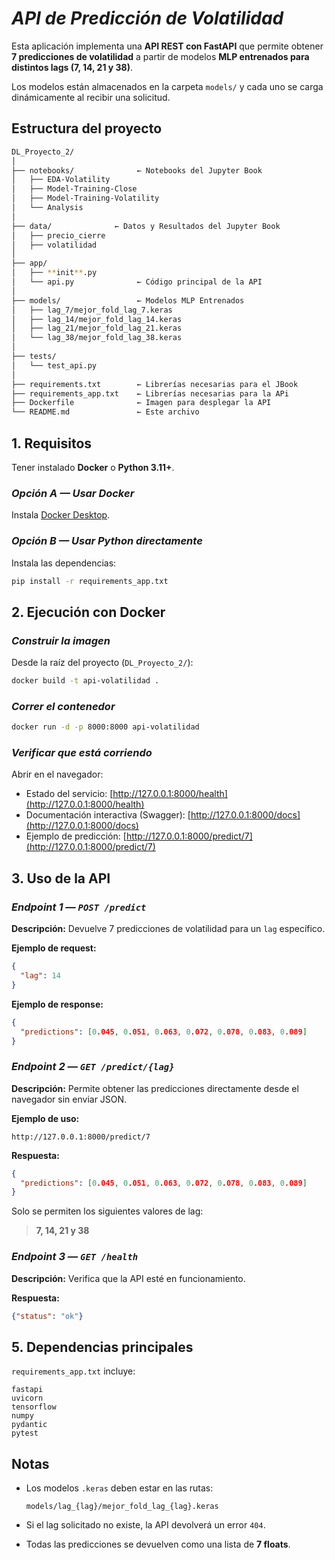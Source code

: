#  ***API de Predicción de Volatilidad***

Esta aplicación implementa una **API REST con FastAPI** que permite obtener **7 predicciones de volatilidad** a partir de modelos **MLP entrenados para distintos lags (7, 14, 21 y 38)**.

Los modelos están almacenados en la carpeta `models/` y cada uno se carga dinámicamente al recibir una solicitud.



## **Estructura del proyecto**


```bash
DL_Proyecto_2/
│
├── notebooks/              ← Notebooks del Jupyter Book
│   ├── EDA-Volatility
│   ├── Model-Training-Close
│   ├── Model-Training-Volatility
│   └── Analysis
│
├── data/              ← Datos y Resultados del Jupyter Book
│   ├── precio_cierre
│   ├── volatilidad
│
├── app/
│   ├── **init**.py
│   └── api.py              ← Código principal de la API
│
├── models/                 ← Modelos MLP Entrenados
│   ├── lag_7/mejor_fold_lag_7.keras
│   ├── lag_14/mejor_fold_lag_14.keras
│   ├── lag_21/mejor_fold_lag_21.keras
│   └── lag_38/mejor_fold_lag_38.keras
│
├── tests/
│   └── test_api.py
│
├── requirements.txt        ← Librerías necesarias para el JBook
├── requirements_app.txt    ← Librerías necesarias para la APi
├── Dockerfile              ← Imagen para desplegar la API
└── README.md               ← Este archivo
```


##  **1. Requisitos**

Tener instalado **Docker** o **Python 3.11+**.

### *Opción A — Usar Docker*
Instala [Docker Desktop](https://www.docker.com/products/docker-desktop/).

### *Opción B — Usar Python directamente*
Instala las dependencias:

```bash
pip install -r requirements_app.txt
```


##  **2. Ejecución con Docker**

### *Construir la imagen*

Desde la raíz del proyecto (`DL_Proyecto_2/`):

```bash
docker build -t api-volatilidad .
```

### *Correr el contenedor*

```bash
docker run -d -p 8000:8000 api-volatilidad
```

###  *Verificar que está corriendo*

Abrir en el navegador:

* Estado del servicio: [http://127.0.0.1:8000/health](http://127.0.0.1:8000/health)
* Documentación interactiva (Swagger): [http://127.0.0.1:8000/docs](http://127.0.0.1:8000/docs)
* Ejemplo de predicción: [http://127.0.0.1:8000/predict/7](http://127.0.0.1:8000/predict/7)



##  **3. Uso de la API**

### *Endpoint 1 — `POST /predict`*

**Descripción:**
Devuelve 7 predicciones de volatilidad para un `lag` específico.

**Ejemplo de request:**

```json
{
  "lag": 14
}
```

**Ejemplo de response:**

```json
{
  "predictions": [0.045, 0.051, 0.063, 0.072, 0.078, 0.083, 0.089]
}
```



### *Endpoint 2 — `GET /predict/{lag}`*

**Descripción:**
Permite obtener las predicciones directamente desde el navegador sin enviar JSON.

**Ejemplo de uso:**

```
http://127.0.0.1:8000/predict/7
```

**Respuesta:**

```json
{
  "predictions": [0.045, 0.051, 0.063, 0.072, 0.078, 0.083, 0.089]
}
```

Solo se permiten los siguientes valores de lag:

> **7, 14, 21 y 38**



###  *Endpoint 3 — `GET /health`*
**Descripción:**
Verifica que la API esté en funcionamiento.

**Respuesta:**

```json
{"status": "ok"}
```


## 5. **Dependencias principales**

`requirements_app.txt` incluye:

```
fastapi
uvicorn
tensorflow
numpy
pydantic
pytest
```


## **Notas**

* Los modelos `.keras` deben estar en las rutas:

  ```
  models/lag_{lag}/mejor_fold_lag_{lag}.keras
  ```
* Si el lag solicitado no existe, la API devolverá un error `404`.
* Todas las predicciones se devuelven como una lista de **7 floats**.


